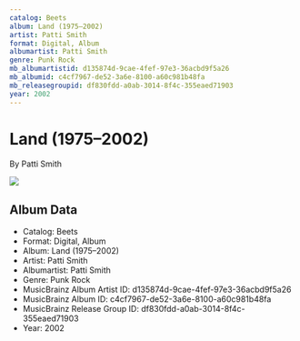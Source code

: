 ```yaml
---
catalog: Beets
album: Land (1975–2002)
artist: Patti Smith
format: Digital, Album
albumartist: Patti Smith
genre: Punk Rock
mb_albumartistid: d135874d-9cae-4fef-97e3-36acbd9f5a26
mb_albumid: c4cf7967-de52-3a6e-8100-a60c981b48fa
mb_releasegroupid: df830fdd-a0ab-3014-8f4c-355eaed71903
year: 2002
---
```


# Land (1975–2002)

By Patti Smith

![](../../assets/beetscovers/Patti_Smith-Land_1975–2002.jpg)

## Album Data

- Catalog: Beets
- Format: Digital, Album
- Album: Land (1975–2002)
- Artist: Patti Smith
- Albumartist: Patti Smith
- Genre: Punk Rock
- MusicBrainz Album Artist ID: d135874d-9cae-4fef-97e3-36acbd9f5a26
- MusicBrainz Album ID: c4cf7967-de52-3a6e-8100-a60c981b48fa
- MusicBrainz Release Group ID: df830fdd-a0ab-3014-8f4c-355eaed71903
- Year: 2002

